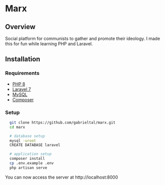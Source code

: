 # Marx

## Overview

Social platform for communists to gather and promote their ideology. I made this for fun while learning PHP and Laravel.

## Installation

### Requirements

- [PHP 8](https://www.php.net/downloads.php)
- [Laravel 7](https://laravel.com/docs/7.x/installation)
- [MySQL](https://www.mysql.com/downloads/)
- [Composer](https://getcomposer.org/download/)

### Setup

```bash
  git clone https://github.com/gabrieltal/marx.git
  cd marx

  # database setup
  mysql -uroot
  CREATE DATABASE laravel

  # application setup
  composer install
  cp .env.example .env
  php artisan serve
```

You can now access the server at http://localhost:8000
